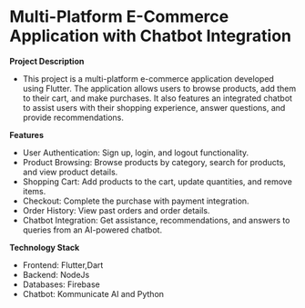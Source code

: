 # Multi-Platform E-Commerce Application with Chatbot Integration

**Project Description**

 - This project is a multi-platform e-commerce application developed using Flutter. The application allows users to browse products, add them to their cart, and make purchases. It also features an integrated chatbot to assist users with their shopping experience, answer questions, and provide recommendations.

**Features**

 - User Authentication: Sign up, login, and logout functionality.
 - Product Browsing: Browse products by category, search for products, and view product details.
 - Shopping Cart: Add products to the cart, update quantities, and remove items.
 - Checkout: Complete the purchase with payment integration.
 -  Order History: View past orders and order details.
 -  Chatbot Integration: Get assistance, recommendations, and answers to queries from an AI-powered chatbot.

**Technology Stack**

 - Frontend: Flutter,Dart
 -  Backend: NodeJs
 - Databases: Firebase
 -  Chatbot: Kommunicate AI and Python
